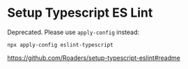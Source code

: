# Setup Typescript ES Lint

Deprecated. Please use `apply-config` instead:

```
npx apply-config eslint-typescript
```

https://github.com/Roaders/setup-typescript-eslint#readme